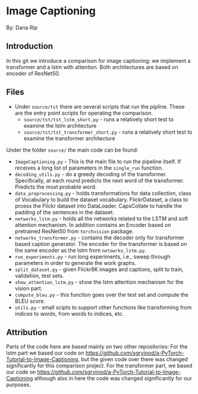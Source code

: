 # Image Captioning
By: Dana Rip

## Introduction
In this git we introduce a comparison for image captioning: we implement a transformer and a lstm
with attention. Both architectures are based on encoder of ResNet50. 

## Files
- Under `source/tst` there are several scripts that run the pipline. These are the entry point scripts for operating the comparison.
  - `source/tst/tst_lstm_short.py` - runs a relatively short test to examine the lstm architecture
  - `source/tst/tst_transformer_short.py` - runs a relatively short test to examine the transformer architecture

Under the folder `source/` the main code can be found:
- `ImageCaptioning.py` - This is the main file to run the pipeline itself. If receives a long list of parameters in the `single_run` function.
- `decoding_utils.py` - do a greedy decoding of the transformer. 
Specifically, at each round predicts the next word of the transformer. Predicts the most probable
word.
- `data_preprocessing.py` - holds transformations for data collection, class of Vocabulary to
build the dataset vocabulary. FlickrDataset, a class to prcess the Flickr dataset into DataLoader.
CapsCollate to handle the padding of the sentences in the dataset.
- `networks_lstm.py` - holds all the networks related to the LSTM and soft attention mechanism. 
In addition contains an Encoder based on pretrained ResNet50 from `torchvision` package.
- `networks_transformer.py` - contains the decoder only for transformer based caption generator.
The encoder for the transformer is based on the same encoder as the lstm from `netowrks_lstm.py`.
- `run_experiments.py` - run long experiments, i.e., sweep through parameters in order to generate
the work graphs.
- `split_dataset.py` - given Flickr8K images and captions, split to train, validation, test sets.
- `show_attention_lstm.py` - show the lstm attention mechanism for the vision part.
- `compute_bleu.py` - this function goes over the test set and compute the BLEU score.
- `utils.py` - small scipts to support other functions like transforming from indices to words, 
from words to indices, etc. 

## Attribution
Parts of the code here are based mainly on two other repositories:
For the lstm part we based our code on https://github.com/sgrvinod/a-PyTorch-Tutorial-to-Image-Captioning, 
but the given code over there was changed significantly for this comparison project. For the transformer 
part, we based our code on https://github.com/sgrvinod/a-PyTorch-Tutorial-to-Image-Captioning although
also in here the code was changed significantly for our purposes.

